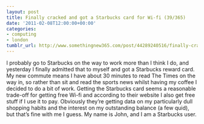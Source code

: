 ```yaml
---
layout: post
title: Finally cracked and got a Starbucks card for Wi-fi (39/365)
date: '2011-02-08T12:00:00+00:00'
categories:
- computing
- london
tumblr_url: http://www.somethingnew365.com/post/44289240516/finally-cracked-and-got-a-starbucks-card-for
---
```

I probably go to Starbucks on the way to work more than I think I do, and yesterday I finally admitted that to myself and got a Starbucks reward card.
My new commute means I have about 30 minutes to read The Times on the way in, so rather than sit and read the sports news whilst having my coffee I decided to do a bit of work. Getting the Starbucks card seems a reasonable trade-off for getting free Wi-fi and according to their website I also get free stuff if I use it to pay. Obviously they’re getting data on my particularly dull shopping habits and the interest on my outstanding balance (a few quid), but that’s fine with me I guess.
My name is John, and I am a Starbucks user.
